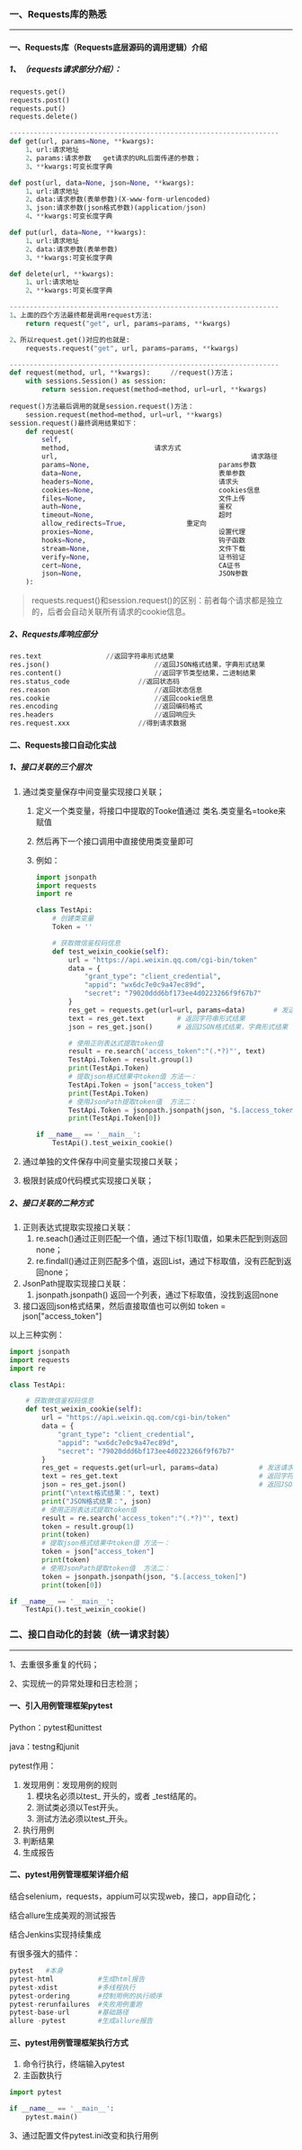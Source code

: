 ### 一、Requests库的熟悉

------

#### 一、Requests库（Requests底层源码的调用逻辑）介绍

##### 1、（requests请求部分介绍）：

```python
requests.get()
requests.post()
requests.put()
requests.delete()

-------------------------------------------------------------------
def get(url, params=None, **kwargs):
	1、url:请求地址
	2、params:请求参数   get请求的URL后面传递的参数；
	3、**kwargs:可变长度字典

def post(url, data=None, json=None, **kwargs):
	1、url:请求地址
	2、data:请求参数(表单参数)(X-www-form-urlencoded)
	3、json:请求参数(json格式参数)(application/json)
	4、**kwargs:可变长度字典

def put(url, data=None, **kwargs):
	1、url:请求地址
	2、data:请求参数(表单参数)
	3、**kwargs:可变长度字典 

def delete(url, **kwargs):
	1、url:请求地址
	2、**kwargs:可变长度字典 

-------------------------------------------------------------------
1、上面的四个方法最终都是调用request方法:
	return request("get", url, params=params, **kwargs)

2、所以request.get()对应的也就是:
	requests.request("get", url, params=params, **kwargs)

-------------------------------------------------------------------
def request(method, url, **kwargs):     //request()方法；
    with sessions.Session() as session:
        return session.request(method=method, url=url, **kwargs)
    
request()方法最后调用的就是session.request()方法：       
	session.request(method=method, url=url, **kwargs)
session.request()最终调用结果如下：
	def request(
        self,
        method,                     请求方式
        url,												请求路径
        params=None,								params参数
        data=None,									表单参数
        headers=None,								请求头
        cookies=None,								cookies信息
        files=None,									文件上传
        auth=None,									鉴权
        timeout=None,								超时
        allow_redirects=True,				重定向
        proxies=None,								设置代理
        hooks=None,									钩子函数
        stream=None,								文件下载
        verify=None,								证书验证
        cert=None,									CA证书
        json=None,									JSON参数
    ):
```

> requests.request()和session.request()的区别：前者每个请求都是独立的，后者会自动关联所有请求的cookie信息。

##### 2、Requests库响应部分

```python
res.text                //返回字符串形式结果
res.json()							//返回JSON格式结果，字典形式结果
res.content()						//返回字节类型结果，二进制结果
res.status_code					//返回状态码
res.reason							//返回状态信息
res.cookie							//返回cookie信息
res.encoding						//返回编码格式
res.headers							//返回响应头
res.request.xxx					//得到请求数据
```

#### 二、Requests接口自动化实战

##### 1、接口关联的三个层次

1. 通过类变量保存中间变量实现接口关联；

   1. 定义一个类变量，将接口中提取的Tooke值通过    类名.类变量名=tooke来 赋值

   2. 然后再下一个接口调用中直接使用类变量即可

   3. 例如：

      ```python
      import jsonpath
      import requests
      import re
      
      class TestApi:
          # 创建类变量
          Token = ''
      
          # 获取微信鉴权码信息
          def test_weixin_cookie(self):
              url = "https://api.weixin.qq.com/cgi-bin/token"
              data = {
                  "grant_type": "client_credential",
                  "appid": "wx6dc7e0c9a47ec89d",
                  "secret": "79020ddd6bf173ee4d0223266f9f67b7"
              }
              res_get = requests.get(url=url, params=data)       # 发送请求 get
              text = res_get.text        # 返回字符串形式结果
              json = res_get.json()      # 返回JSON格式结果，字典形式结果
      
              # 使用正则表达式提取token值
              result = re.search('access_token":"(.*?)"', text)
              TestApi.Token = result.group(1)
              print(TestApi.Token)
              # 提取json格式结果中token值 方法一：
              TestApi.Token = json["access_token"]
              print(TestApi.Token)
              # 使用JsonPath提取token值  方法二：
              TestApi.Token = jsonpath.jsonpath(json, "$.[access_token]")
              print(TestApi.Token[0])
      
      if __name__ == '__main__':
          TestApi().test_weixin_cookie()
      ```

2. 通过单独的文件保存中间变量实现接口关联；

3. 极限封装成0代码模式实现接口关联；

##### 2、接口关联的二种方式

1. 正则表达式提取实现接口关联：
   1. re.seach()通过正则匹配一个值，通过下标[1]取值，如果未匹配到则返回none；
   2. re.findall()通过正则匹配多个值，返回List，通过下标取值，没有匹配到返回none；
2. JsonPath提取实现接口关联：
   1. jsonpath.jsonpath()   返回一个列表，通过下标取值，没找到返回none
3. 接口返回json格式结果，然后直接取值也可以例如   token = json["access_token"]

以上三种实例：

```python
import jsonpath
import requests
import re

class TestApi:

    # 获取微信鉴权码信息
    def test_weixin_cookie(self):
        url = "https://api.weixin.qq.com/cgi-bin/token"
        data = {
            "grant_type": "client_credential",
            "appid": "wx6dc7e0c9a47ec89d",
            "secret": "79020ddd6bf173ee4d0223266f9f67b7"
        }
        res_get = requests.get(url=url, params=data)          # 发送请求 get
        text = res_get.text                                   # 返回字符串形式结果
        json = res_get.json()                                 # 返回JSON格式结果，字典形式结果
        print("\ntext格式结果：", text)
        print("JSON格式结果：", json)
        # 使用正则表达式提取token值
        result = re.search('access_token":"(.*?)"', text)
        token = result.group(1)
        print(token)
        # 提取json格式结果中token值 方法一：
        token = json["access_token"]
        print(token)
        # 使用JsonPath提取token值  方法二：
        token = jsonpath.jsonpath(json, "$.[access_token]")
        print(token[0])

if __name__ == '__main__':
    TestApi().test_weixin_cookie()
```

### 二、接口自动化的封装（统一请求封装）

------

1、去重很多重复的代码；

2、实现统一的异常处理和日志检测；

#### 一、引入用例管理框架pytest

Python：pytest和unittest

java：testng和junit

pytest作用：

1. 发现用例：发现用例的规则
   1. 模块名必须以test_ 开头的，或者 _test结尾的。
   2. 测试类必须以Test开头。
   3. 测试方法必须以test_开头。
2. 执行用例
3. 判断结果
4. 生成报告



#### 二、pytest用例管理框架详细介绍

结合selenium，requests，appium可以实现web，接口，app自动化；

结合allure生成美观的测试报告

结合Jenkins实现持续集成

有很多强大的插件：

```python
pytest   #本身
pytest-html           #生成html报告
pytest-xdist          #多线程执行
pytest-ordering       #控制用例的执行顺序
pytest-rerunfailures  #失败用例重跑
pytest-base-url       #基础路径
allure -pytest        #生成allure报告
```

#### 三、pytest用例管理框架执行方式

1. 命令行执行，终端输入pytest
2. 主函数执行

```python
import pytest

if __name__ == '__main__':
    pytest.main()
```

3、通过配置文件pytest.ini改变和执行用例
